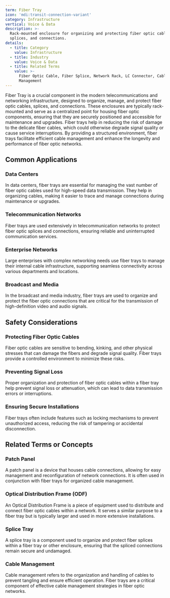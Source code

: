 ```yaml
---
term: Fiber Tray
icon: 'mdi:transit-connection-variant'
category: Infrastructure
vertical: Voice & Data
description: >-
  Rack-mounted enclosure for organizing and protecting fiber optic cables,
  splices, and connections.
details:
  - title: Category
    value: Infrastructure
  - title: Industry
    value: Voice & Data
  - title: Related Terms
    value: >-
      Fiber Optic Cable, Fiber Splice, Network Rack, LC Connector, Cable
      Management
---
```

Fiber Tray is a crucial component in the modern telecommunications and networking infrastructure, designed to organize, manage, and protect fiber optic cables, splices, and connections. These enclosures are typically rack-mounted and serve as a centralized point for housing fiber optic components, ensuring that they are securely positioned and accessible for maintenance and upgrades. Fiber trays help in reducing the risk of damage to the delicate fiber cables, which could otherwise degrade signal quality or cause service interruptions. By providing a structured environment, fiber trays facilitate efficient cable management and enhance the longevity and performance of fiber optic networks.

## Common Applications

### Data Centers
In data centers, fiber trays are essential for managing the vast number of fiber optic cables used for high-speed data transmission. They help in organizing cables, making it easier to trace and manage connections during maintenance or upgrades.

### Telecommunication Networks
Fiber trays are used extensively in telecommunication networks to protect fiber optic splices and connections, ensuring reliable and uninterrupted communication services.

### Enterprise Networks
Large enterprises with complex networking needs use fiber trays to manage their internal cable infrastructure, supporting seamless connectivity across various departments and locations.

### Broadcast and Media
In the broadcast and media industry, fiber trays are used to organize and protect the fiber optic connections that are critical for the transmission of high-definition video and audio signals.

## Safety Considerations

### Protecting Fiber Optic Cables
Fiber optic cables are sensitive to bending, kinking, and other physical stresses that can damage the fibers and degrade signal quality. Fiber trays provide a controlled environment to minimize these risks.

### Preventing Signal Loss
Proper organization and protection of fiber optic cables within a fiber tray help prevent signal loss or attenuation, which can lead to data transmission errors or interruptions.

### Ensuring Secure Installations
Fiber trays often include features such as locking mechanisms to prevent unauthorized access, reducing the risk of tampering or accidental disconnection.

## Related Terms or Concepts

### Patch Panel
A patch panel is a device that houses cable connections, allowing for easy management and reconfiguration of network connections. It is often used in conjunction with fiber trays for organized cable management.

### Optical Distribution Frame (ODF)
An Optical Distribution Frame is a piece of equipment used to distribute and connect fiber optic cables within a network. It serves a similar purpose to a fiber tray but is typically larger and used in more extensive installations.

### Splice Tray
A splice tray is a component used to organize and protect fiber splices within a fiber tray or other enclosure, ensuring that the spliced connections remain secure and undamaged.

### Cable Management
Cable management refers to the organization and handling of cables to prevent tangling and ensure efficient operation. Fiber trays are a critical component of effective cable management strategies in fiber optic networks.
